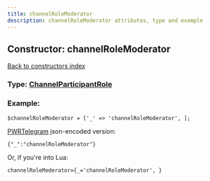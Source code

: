 ```yaml
---
title: channelRoleModerator
description: channelRoleModerator attributes, type and example
---
```

## Constructor: channelRoleModerator  
[Back to constructors index](index.md)






### Type: [ChannelParticipantRole](../types/ChannelParticipantRole.md)


### Example:

```
$channelRoleModerator = ['_' => 'channelRoleModerator', ];
```  

[PWRTelegram](https://pwrtelegram.xyz) json-encoded version:

```
{"_":"channelRoleModerator"}
```


Or, if you're into Lua:  


```
channelRoleModerator={_='channelRoleModerator', }

```


